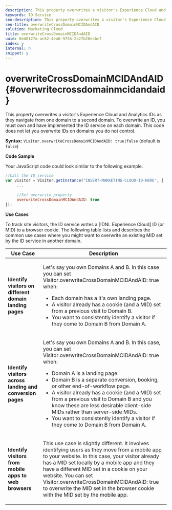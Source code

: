```yaml
---
description: This property overwrites a visitor's Experience Cloud and Analytics IDs as they navigate from one domain to a second domain. To overwrite an ID, you must own and have implemented the ID service on each domain. This code does not let you overwrite IDs on domains you do not control.
keywords: ID Service
seo-description: This property overwrites a visitor's Experience Cloud and Analytics IDs as they navigate from one domain to a second domain. To overwrite an ID, you must own and have implemented the ID service on each domain. This code does not let you overwrite IDs on domains you do not control.
seo-title: overwriteCrossDomainMCIDAndAID
solution: Marketing Cloud
title: overwriteCrossDomainMCIDAndAID
uuid: 8e48127a-ac62-4ea0-9756-2a27b20ecbcf
index: y
internal: n
snippet: y
---
```


# overwriteCrossDomainMCIDAndAID{#overwritecrossdomainmcidandaid}

This property overwrites a visitor's Experience Cloud and Analytics IDs as they navigate from one domain to a second domain. To overwrite an ID, you must own and have implemented the ID service on each domain. This code does not let you overwrite IDs on domains you do not control.

 **Syntax:** `Visitor.overwriteCrossDomainMCIDAndAID: true|false` (default is `false`)

**Code Sample**

Your JavaScript code could look similar to the following example.

```js
//Call the ID service 
var visitor = Visitor.getInstance("INSERT-MARKETING-CLOUD-ID-HERE", { 
     ... 
 
     //Set overwrite property 
     overwriteCrossDomainMCIDAndAID: true 
}); 

```

**Use Cases**

To track site visitors, the ID service writes a [!DNL Experience Cloud] ID (or MID) to a browser cookie. The following table lists and describes the common use cases where you might want to overwrite an existing MID set by the ID service in another domain.

<table id="table_FC1AF6551D6646E0BF1C4FB7C1316EBB"> 
 <thead> 
  <tr> 
   <th colname="col1" class="entry"> Use Case </th> 
   <th colname="col2" class="entry"> Description </th> 
  </tr> 
 </thead>
 <tbody> 
  <tr> 
   <td colname="col1"> <p> <b>Identify visitors on different domain landing pages</b> </p> </td> 
   <td colname="col2"> <p>Let's say you own Domains A and B. In this case you can set <span class="codeph"> Visitor.overwriteCrossDomainMCIDAndAID: true </span> when: </p> <p> 
     <ul id="ul_FB4704BFE7134F1688E34BF1A36627B7"> 
      <li id="li_FF71FD1FB9DD4702B675A140FAD2B481">Each domain has a it's own landing page. </li> 
      <li id="li_78F75469D32D473B93148B46D35E67F1">A visitor already has a cookie (and a MID) set from a previous visit to Domain B. </li> 
      <li id="li_305CE5138EEB43D3BF9CE38D1E7FFA04">You want to consistently identify a visitor if they come to Domain B from Domain A. </li> 
     </ul> </p> </td> 
  </tr> 
  <tr> 
   <td colname="col1"> <p> <b>Identify visitors across landing and conversion pages</b> </p> </td> 
   <td colname="col2"> <p>Let's say you own Domains A and B. In this case, you can set <span class="codeph"> Visitor.overwriteCrossDomainMCIDAndAID: true </span> when: </p> 
    <ul id="ul_7BEBFD523A2F47AFB6963536E43692D0"> 
     <li id="li_71586080489340E2A6C0B263F231E3DE">Domain A is a landing page. </li> 
     <li id="li_4E3D3CB380EE4F1BAC4CD752194AE8DE">Domain B is a separate conversion, booking, or other end-of-workflow page. </li> 
     <li id="li_FB393B16CFAC4D2D9B2328EBA4573C1A">A visitor already has a cookie (and a MID) set from a previous visit to Domain B and you know these are less desirable client-side MIDs rather than server-side MIDs. </li> 
     <li id="li_36FC138530A4476A995C0F9FD73C41DE">You want to consistently identify a visitor if they come to Domain B from Domain A. </li> 
    </ul> </td> 
  </tr> 
  <tr> 
   <td colname="col1"> <p> <b>Identify visitors from mobile apps to web browsers</b> </p> </td> 
   <td colname="col2"> <p>This use case is slightly different. It involves identifying users as they move from a mobile app to your website. In this case, your visitor already has a MID set locally by a mobile app and they have a different MID set in a cookie on your website. You can set <span class="codeph"> Visitor.overwriteCrossDomainMCIDAndAID: true </span> to overwrite the MID set in the browser cookie with the MID set by the mobile app. </p> </td> 
  </tr> 
 </tbody> 
</table>


